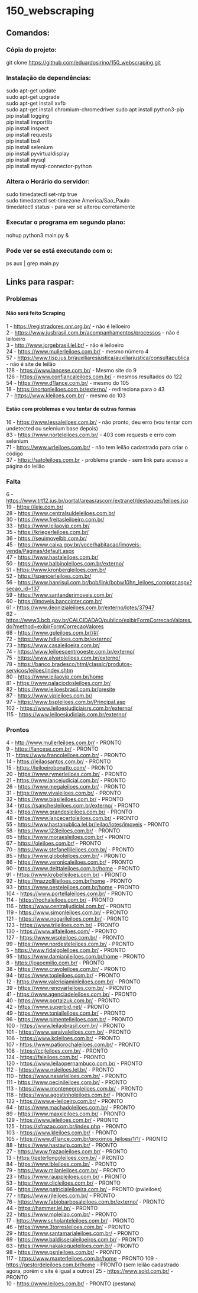 # 150_webscraping
 
## Comandos:

### Cópia do projeto:
git clone https://github.com/eduardosirino/150_webscraping.git

### Instalação de dependências:
sudo apt-get update  
sudo apt-get upgrade  
sudo apt-get install xvfb  
sudo apt-get install chromium-chromedriver
sudo apt install python3-pip    
pip install logging  
pip install importlib  
pip install inspect  
pip install requests  
pip install bs4  
pip install selenium  
pip install pyvirtualdisplay  
pip install mysql  
pip install mysql-connector-python  

### Altera o Horário do servidor:
sudo timedatectl set-ntp true  
sudo timedatectl set-timezone America/Sao_Paulo  
timedatectl status - para ver se alterou corretamente  

### Executar o programa em segundo plano:
nohup python3 main.py &

### Pode ver se está executando com o:
ps aux | grep main.py

## Links para raspar:

### Problemas

#### Não será feito Scraping
1 - https://registradores.onr.org.br/ - não é leiloeiro  
2 - https://www.jusbrasil.com.br/acompanhamentos/processos - não é leiloeiro  
3 - http://www.jorgebrasil.lel.br/ - não é leiloeiro  
24 - https://www.mullerleiloes.com.br/ - mesmo número 4  
57 - https://www.tjsp.jus.br/auxiliaresjustica/auxiliarjustica/consultapublica - não é site de leilão  
128 - https://www.lancese.com.br/ - Mesmo site do 9  
126 - https://www.confiancaleiloes.com.br/ - mesmos resultados do 122  
54 - https://www.d1lance.com.br/ - mesmo do 105  
18 - https://nortonleiloes.com.br/externo/ - redireciona para o 43  
7 - https://www.kleiloes.com.br/ - mesmo do 103  





#### Estão com problemas e vou tentar de outras formas
  
16 - https://www.lessaleiloes.com.br/ - não pronto, deu erro (vou tentar com undetected ou selenium base depois)  
83 - https://www.norteleiloes.com.br/ - 403 com requests e erro com selenium  
71 - https://www.wrleiloes.com.br/ - não tem leilão cadastrado para criar o código  
37 - https://satoleiloes.com.br - problema grande - sem link para acesso a página do leilão  



### Falta
6 - https://www.trt12.jus.br/portal/areas/ascom/extranet/destaques/leiloes.jsp  
19 - https://leje.com.br/  
28 - https://www.centralsuldeleiloes.com.br/  
30 - https://www.freitasleiloeiro.com.br/  
33 - https://www.leilaovip.com.br/  
35 - https://kriegerleiloes.com.br/  
36 - https://seuimovelbb.com.br/  
45 - https://www.caixa.gov.br/voce/habitacao/imoveis-venda/Paginas/default.aspx  
47 - https://www.hastaleiloes.com.br/  
50 - https://www.balbinoleiloes.com.br/externo/  
51 - https://www.kronbergleiloes.com.br/  
52 - https://spencerleiloes.com.br/  
56 - https://www.banrisul.com.br/bob/link/bobw10hn_leiloes_comprar.aspx?secao_id=137  
59 - https://www.santanderimoveis.com.br/  
60 - https://imoveis.bancointer.com.br/  
61 - https://www.deonizialeiloes.com.br/externo/lotes/37947  
62 - https://www3.bcb.gov.br/CALCIDADAO/publico/exibirFormCorrecaoValores.do?method=exibirFormCorrecaoValores  
68 - https://www.gpleiloes.com.br//#/  
72 - https://www.hdleiloes.com.br/externo/  
73 - https://www.casaleiloeira.com.br/  
74 - https://www.leiloescentrooeste.com.br/externo/  
75 - https://www.alvaroleiloes.com.br/externo/  
78 - https://banco.bradesco/html/classic/produtos-servicos/leiloes/index.shtm  
80 - https://www.leilaovip.com.br/home  
81 - https://www.palaciodosleiloes.com.br/  
82 - https://www.leiloesbrasil.com.br/presite  
87 - https://www.vipleiloes.com.br/  
97 - https://www.bspleiloes.com.br/Principal.asp  
102 - https://www.leiloesjudiciaisrs.com.br/externo/  
115 - https://www.leiloesjudiciais.com.br/externo/  




### Prontos
4 - http://www.mullerleiloes.com.br/ - PRONTO  
9 - https://lancese.com.br/ - PRONTO  
11 - https://www.francoleiloes.com.br/ - PRONTO  
14 - https://leilaosantos.com.br/ - PRONTO  
15 - https://leiloeirobonatto.com/ - PRONTO  
20 - https://www.rymerleiloes.com.br/ - PRONTO  
21 - https://www.lancejudicial.com.br/ - PRONTO  
26 - https://www.megaleiloes.com.br/ - PRONTO  
31 - https://www.vivaleiloes.com.br/ - PRONTO  
32 - https://www.biasileiloes.com.br/ - PRONTO  
34 - https://sanchesleiloes.com.br/externo/ - PRONTO  
43 - https://www.grandesleiloes.com.br/ - PRONTO  
48 - https://www.lancecertoleiloes.com.br/ - PRONTO  
55 - https://www.hastapublica.lel.br/leilao/lotes/imoveis - PRONTO  
58 - https://www.123leiloes.com.br/ - PRONTO  
65 - https://www.moraesleiloes.com.br/ - PRONTO  
67 - https://oleiloes.com.br/ - PRONTO  
70 - https://www.stefanellileiloes.com.br/ - PRONTO  
85 - https://www.globoleiloes.com.br/ - PRONTO  
86 - https://www.veronicaleiloes.com.br/ - PRONTO  
90 - https://www.delttaleiloes.com.br/home - PRONTO  
91 - https://www.krobelleiloes.com.br/ - PRONTO  
92 - https://mazzollileiloes.com.br/home - PRONTO  
93 - https://www.oesteleiloes.com.br/home - PRONTO  
104 - https://www.portellaleiloes.com.br/ - PRONTO  
114 - https://rochaleiloes.com.br/ - PRONTO  
116 - https://www.centraljudicial.com.br/ - PRONTO  
119 - https://www.simonleiloes.com.br/ - PRONTO  
121 - https://www.nogarileiloes.com.br/ - PRONTO  
123 - https://www.trileiloes.com.br/ - PRONTO  
130 - https://www.alfaleiloes.com/ - PRONTO  
127 - https://www.wspleiloes.com.br/ - PRONTO  
99 - https://www.nordesteleiloes.com.br/ - PRONTO  
5 - https://www.fidalgoleiloes.com.br/ - PRONTO  
95 - https://www.damianileiloes.com.br/home - PRONTO  
8 - https://joaoemilio.com.br/ - PRONTO  
38 - https://www.cravoleiloes.com.br/ - PRONTO  
94 - https://www.topleiloes.com.br/ - PRONTO  
12 - https://www.valerioiaminleiloes.com.br/ - PRONTO  
39 - https://www.renovarleiloes.com.br/ - PRONTO  
41 - https://www.agenciadeleiloes.com.br/ - PRONTO  
40 - https://www.portalzuk.com.br/ - PRONTO  
42 - https://www.superbid.net/ - PRONTO  
49 - https://www.tonialleiloes.com.br/ - PRONTO  
96 - https://www.pimentelleiloes.com.br/ - PRONTO  
100 - https://www.leilaobrasil.com.br/ - PRONTO  
101 - https://www.saraivaleiloes.com.br/ - PRONTO  
106 - https://www.kcleiloes.com.br/ - PRONTO  
107 - https://www.patiorochaleiloes.com.br/ - PRONTO  
108 - https://ccjleiloes.com.br/ - PRONTO  
124 - https://faleiloes.com.br/ - PRONTO  
120 - https://www.leilaopernambuco.com.br/ - PRONTO  
112 - https://www.nsleiloes.lel.br/ - PRONTO  
110 - https://www.nasarleiloes.com.br/ - PRONTO  
111 - https://www.pecinileiloes.com.br/ - PRONTO  
113 - https://www.montenegroleiloes.com.br/ - PRONTO  
118 - https://www.agostinholeiloes.com.br/ - PRONTO  
 122 - https://www.e-leiloeiro.com.br/ - PRONTO  
 64 - https://www.machadoleiloes.com.br/ - PRONTO  
89 - https://www.maxxleiloes.com.br/ - PRONTO  
129 - https://www.jeleiloes.com.br/ - PRONTO  
125 - https://sfrazao.com.br/index.php - PRONTO  
103 - https://www.kleiloes.com.br/ - PRONTO  
105 - https://www.d1lance.com.br/proximos_leiloes/1/1/ - PRONTO  
88 - https://www.hastavip.com.br/ - PRONTO  
27 - https://www.frazaoleiloes.com.br/ - PRONTO  
13 - https://peterlongoleiloes.com.br/ - PRONTO  
84 - https://www.lbleiloes.com.br/ - PRONTO  
79 - https://www.milanleiloes.com.br/ - PRONTO  
23 - https://www.rauppleiloes.com.br/ - PRONTO  
53 - https://www.clicleiloes.com.br/ - PRONTO  
66 - https://www.patricialeiloeira.com.br/ - PRONTO (pwleiloes)  
77 - https://www.rjleiloes.com.br/ - PRONTO  
76 - https://www.fabiobarbosaleiloes.com.br/externo/ - PRONTO  
44 - https://hammer.lel.br/ - PRONTO  
22 - https://www.mpleilao.com.br/ - PRONTO  
17 - https://www.scholanteleiloes.com.br/ - PRONTO  
46 - https://www.3torresleiloes.com.br/ - PRONTO  
29 - https://www.santamarialeiloes.com.br/ - PRONTO  
69 - https://www.baldisseraleiloeiros.com.br/ - PRONTO  
63 - https://www.nakakogueleiloes.com.br/ - PRONTO  
98 - https://www.psnleiloes.com.br/ - PRONTO  
117 - https://www.maxterleiloes.com.br/home -  PRONTO
109 - https://gestordeleiloes.com.br/home - PRONTO (sem leilão cadastrado agora, porém o site é igual a outros)
25 - https://www.sold.com.br/ - PRONTO  
10 - https://www.leiloes.com.br/ - PRONTO (pestana)  
